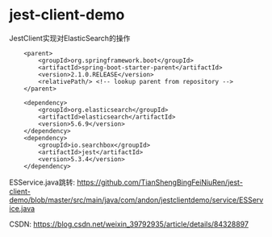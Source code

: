 # jest-client-demo
JestClient实现对ElasticSearch的操作

```
	<parent>
		<groupId>org.springframework.boot</groupId>
		<artifactId>spring-boot-starter-parent</artifactId>
		<version>2.1.0.RELEASE</version>
		<relativePath/> <!-- lookup parent from repository -->
	</parent>
	
	<dependency>
		<groupId>org.elasticsearch</groupId>
		<artifactId>elasticsearch</artifactId>
		<version>5.6.9</version>
	</dependency>
	<dependency>
		<groupId>io.searchbox</groupId>
		<artifactId>jest</artifactId>
		<version>5.3.4</version>
	</dependency>
```

ESService.java跳转:
https://github.com/TianShengBingFeiNiuRen/jest-client-demo/blob/master/src/main/java/com/andon/jestclientdemo/service/ESService.java

CSDN:
https://blog.csdn.net/weixin_39792935/article/details/84328897
